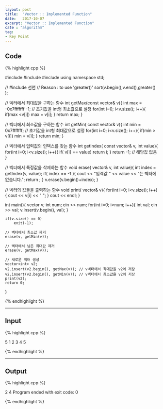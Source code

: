 ```yaml
---
layout: post
title:  "Vector :: Implemented Function"
date:   2017-10-07
excerpt: "Vector :: Implemented Function"
cate : "algorithm"
tag:
- Key Point
---
```


## Code
{% highlight cpp %}

#include <iostream>
#include <vector>
#include <functional>
using namespace std;

// #include <functional> 선언
//  Reason : to use 'greater<int>()'
sort(v.begin(),v.end(),greater<int>() );

// 벡터에서 최대값을 구하는 함수
int getMax(const vector<int>& v){
    int max = -0x7fffffff -1; // 초기값을 int형 최소값으로 설정
    for(int i=0; i<v.size(); i++){
        if(max <v[i])
            max = v[i];
    }
    return max;
}

// 벡터에서 최소값을 구하는 함수
int getMin( const vector<int>& v){
    int min = 0x7fffffff; // 초기값을 int형 최대값으로 설정
    for(int i=0; i<v.size(); i++){
        if(min > v[i])
            min = v[i];
    }
    return min;
}

// 벡터에서 입력값의 인덱스를 찾는 함수
int getIndex( const vector<int>& v, int value){
    for(int i=0; i<v.size(); i++){
        if( v[i] == value)
            return i;
    }
    return -1; // 해당값 없음
}


// 벡터에서 특정값을 삭제하는 함수
void erase( vector<int>& v, int value){
    int index = getIndex(v, value);
    if( index == -1 ){
        cout << "입력값 " << value << "는 벡터에 없습니다.";
        return ;
    }
    v.erase(v.begin()+index);
}

// 벡터의 값들을 출력하는 함수
void print( vector<int>& v){
    for(int i=0; i<v.size(); i++){
        cout << v[i] << " ";
    }
    cout << endl;
}

int main(){
    vector<int> v;
    int num;
    cin >> num;
    for(int i=0; i<num; i++){
        int val;
        cin >> val;
        v.insert(v.begin(), val);
    }
    
    if(v.size() == 0)
        exit(-1);
    
    // 벡터에서 최소값 제거
    erase(v, getMin(v));
    
    // 벡터에서 남은 최대값 제거
    erase(v, getMax(v));
    
    // 새로운 벡터 생성
    vector<int> v2;
    v2.insert(v2.begin(), getMax(v)); // v벡터에서 최대값을 v2에 저장
    v2.insert(v2.begin(), getMin(v)); // v벡터에서 최소값을 v2에 저장
    print(v2);
    return 0;
}


{% endhighlight %}

---
## Input

{% highlight cpp %}

5
1 2 3 4 5

{% endhighlight %}

---
## Output

{% highlight cpp %}

2 4
Program ended with exit code: 0

{% endhighlight %}



